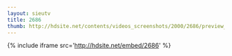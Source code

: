 ```yaml
---
layout: sieutv
title: 2686
thumb: http://hdsite.net/contents/videos_screenshots/2000/2686/preview_360p.mp4.jpg
---
```

{% include iframe src='http://hdsite.net/embed/2686' %}
 
